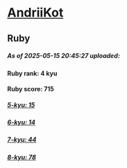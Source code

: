 # [AndriiKot](https://www.codewars.com/users/AndriiKot) 
## Ruby

##### As of 2025-05-15 20:45:27 uploaded:

#### Ruby rank: 4 kyu

#### Ruby score: 715

##### [5-kyu: 15](https://github.com/AndriiKot/Ruby__CodeWars/tree/main/kyu-5)

##### [6-kyu: 14](https://github.com/AndriiKot/Ruby__CodeWars/tree/main/kyu-6)

##### [7-kyu: 44](https://github.com/AndriiKot/Ruby__CodeWars/tree/main/kyu-7)

##### [8-kyu: 78](https://github.com/AndriiKot/Ruby__CodeWars/tree/main/kyu-8)

